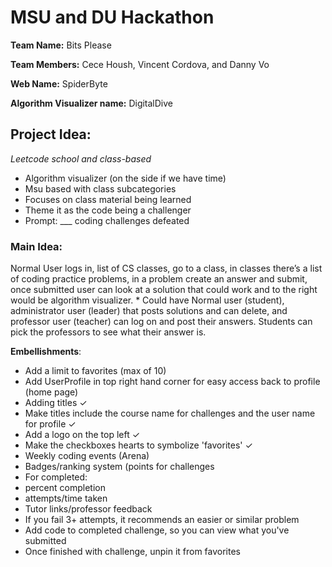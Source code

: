 <h1> MSU and DU Hackathon </h1>

<strong>Team Name:</strong> Bits Please
<p>
<strong>Team Members:</strong> Cece Housh, Vincent Cordova, and Danny Vo
</p>
<p>
<strong>Web Name:</strong> SpiderByte
</p>
<p>
<strong>Algorithm Visualizer name:</strong> DigitalDive
</p>
<p>
<h2><strong>Project Idea:</strong></h2> </p>
<p>
<em> Leetcode school and class-based </em>
    <ul>     
    <li> Algorithm visualizer (on the side if we have time) </li>
    <li> Msu based with class subcategories </li>
    <li> Focuses on class material being learned </li>
    <li> Theme it as the code being a challenger </li>
    <li> Prompt: ___ coding challenges defeated </li> 
    </ul>

</p>
<p>
<h3><strong>Main Idea:</strong></h3> Normal User logs in, list of CS classes, go to a class, in classes there’s a list of coding practice problems, in a problem create an answer and submit, once submitted user can look at a solution that could work and to the right would be algorithm visualizer. 
    * Could have Normal user (student), administrator user (leader) that posts solutions and can delete, and professor user (teacher) can log on and post their answers. Students can pick the professors to see what their answer is.
</p>
 
    
<strong>Embellishments</strong>: 
* Add a limit to favorites (max of 10)
* Add UserProfile in top right hand corner for easy access back to profile (home page)
* Adding titles <span>&#10003;</span>
* Make titles include the course name for challenges and the user name for profile <span>&#10003;</span>
* Add a logo on the top left <span>&#10003;</span>
* Make the checkboxes hearts to symbolize 'favorites' <span>&#10003;</span>
* Weekly coding events (Arena)
* Badges/ranking system (points for challenges
* For completed:
      <li> percent completion </li>
      <li> attempts/time taken </li>
* Tutor links/professor feedback
* If you fail 3+ attempts, it recommends an easier or similar problem
* Add code to completed challenge, so you can view what you've submitted
* Once finished with challenge, unpin it from favorites
